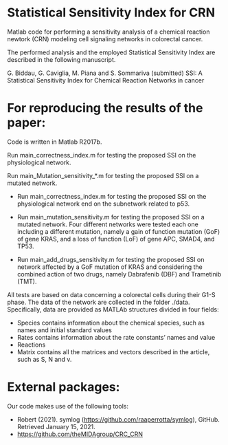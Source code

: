 # Statistical Sensitivity Index for CRN

Matlab code for performing a sensitivity analysis of a chemical reaction newtork (CRN) modeling cell signaling networks in colorectal cancer.

The performed analysis and the employed Statistical Sensitivity Index are described in the following manuscript.

G. Biddau, G. Caviglia, M. Piana and S. Sommariva (submitted) SSI: A Statistical Sensitivity Index for Chemical Reaction Networks in cancer


# For reproducing the results of the paper:

Code is written in Matlab R2017b.

Run main_correctness_index.m for testing the proposed SSI on the physiological network. 

Run main_Mutation_sensitivity_\*.m for testing the proposed SSI on a mutated network.

* Run main_correctness_index.m for testing the proposed SSI on the physiological network end on the subnetwork related to p53.

* Run main_mutation_sensitivity.m for testing the proposed SSI on a mutated network. Four different networks were tested each one including a different mutation, namely a gain of function mutation (GoF) of gene KRAS, and a loss of function (LoF) of gene APC, SMAD4, and TP53.

* Run main_add_drugs_sensitivity.m for testing the proposed SSI on network affected by a GoF mutation of KRAS and considering the combined action of two drugs, namely Dabrafenib (DBF) and Trametinib (TMT).

All tests are based on data concerning a colorectal cells during their G1-S phase. The data of the network are collected in the folder ./data. Specifically, data are provided as MATLAb structures divided in four fields:
*	Species contains information about the chemical species, such as names and initial standard values
*	Rates contains information about the rate constants’ names and value
*	Reactions 
*	Matrix contains all the matrices and vectors described in the article, such as S, N and v.


# External packages:

Our code makes use of the following tools:
* Robert (2021). symlog (https://github.com/raaperrotta/symlog), GitHub. Retrieved January 15, 2021.
* https://github.com/theMIDAgroup/CRC_CRN
